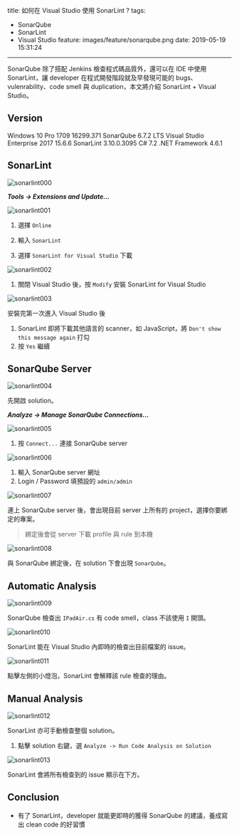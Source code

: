 title: 如何在 Visual Studio 使用 SonarLint ?
tags:
  - SonarQube
  - SonarLint
  - Visual Studio
feature: images/feature/sonarqube.png
date: 2019-05-19 15:31:24
---
SonarQube 除了搭配 Jenkins 檢查程式碼品質外，還可以在 IDE 中使用 SonarLint，讓 developer 在程式開發階段就及早發現可能的 bugs、vulenrability、code smell 與 duplication，本文將介紹 SonarLint + Visual Studio。

<!-- more -->

## Version

Windows 10 Pro 1709 16299.371
SonarQube 6.7.2 LTS
Visual Studio Enterprise 2017 15.6.6
SonarLint 3.10.0.3095
C# 7.2
.NET Framework 4.6.1

## SonarLint

![sonarlint000](/images/sonarqube/vs/sonarlint000.png)

***Tools -> Extensions and Update...***

![sonarlint001](/images/sonarqube/vs/sonarlint001.png)

1. 選擇 `Online`

2. 輸入 `SonarLint`

3. 選擇 `SonarLint for Visual Studio` 下載

![sonarlint002](/images/sonarqube/vs/sonarlint002.png)

1. 關閉 Visual Studio 後，按 `Modify` 安裝 SonarLint for Visual Studio

![sonarlint003](/images/sonarqube/vs/sonarlint003.png)

安裝完第一次進入 Visual Studio 後

1. SonarLint 即將下載其他語言的 scanner，如 JavaScript，將 `Don't show this message again` 打勾
2. 按 `Yes` 繼續

## SonarQube Server

![sonarlint004](/images/sonarqube/vs/sonarlint004.png)

先開啟 solution。

***Analyze -> Manage SonarQube Connections...***

![sonarlint005](/images/sonarqube/vs/sonarlint005.png)

1. 按 `Connect...` 連接 SonarQube server

![sonarlint006](/images/sonarqube/vs/sonarlint006.png)

1. 輸入 SonarQube server 網址
2. Login / Password 填預設的 `admin/admin`

![sonarlint007](/images/sonarqube/vs/sonarlint007.png)

連上 SonarQube server 後，會出現目前 server 上所有的 project，選擇你要綁定的專案。

> 綁定後會從 server 下載 profile 與 rule 到本機

![sonarlint008](/images/sonarqube/vs/sonarlint008.png)

與 SonarQube 綁定後，在 solution 下會出現 `SonarQube`。

## Automatic Analysis

![sonarlint009](/images/sonarqube/vs/sonarlint009.png)

SonarQube 檢查出 `IPadAir.cs` 有 code smell，class 不該使用 `I` 開頭。

![sonarlint010](/images/sonarqube/vs/sonarlint010.png)

SonarLint 能在 Visual Studio 內即時的檢查出目前檔案的 issue。

![sonarlint011](/images/sonarqube/vs/sonarlint011.png)

點擊左側的小燈泡，SonarLint 會解釋該 rule 檢查的理由。

## Manual Analysis

![sonarlint012](/images/sonarqube/vs/sonarlint012.png)

SonarLint 亦可手動檢查整個 solution。

1. 點擊 solution 右鍵，選 `Analyze -> Run Code Analysis on Solution`

![sonarlint013](/images/sonarqube/vs/sonarlint013.png)

SonarLint 會將所有檢查到的 issue 顯示在下方。

## Conclusion

* 有了 SonarLint，developer 就能更即時的獲得 SonarQube 的建議，養成寫出 clean code 的好習慣

